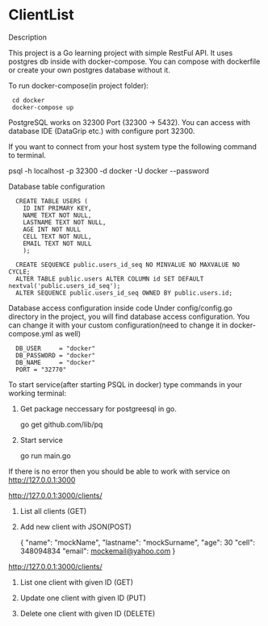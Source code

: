 # ClientList

Description 

This project is a Go learning project with simple RestFul API. 
It uses postgres db inside with docker-compose. You can compose with dockerfile or create your own postgres database without it.

To run docker-compose(in project folder): 

     cd docker
     docker-compose up
      
PostgreSQL works on 32300 Port (32300 -> 5432). You can access with database IDE (DataGrip etc.) with configure port 32300.

If you want to connect from your host system type the following command to terminal.

psql -h localhost -p 32300 -d docker -U docker --password

Database table configuration
      
      CREATE TABLE USERS (
        ID INT PRIMARY KEY,
        NAME TEXT NOT NULL,
        LASTNAME TEXT NOT NULL,
        AGE INT NOT NULL
        CELL TEXT NOT NULL,
        EMAIL TEXT NOT NULL
        );
      
      CREATE SEQUENCE public.users_id_seq NO MINVALUE NO MAXVALUE NO CYCLE;
      ALTER TABLE public.users ALTER COLUMN id SET DEFAULT nextval('public.users_id_seq');
      ALTER SEQUENCE public.users_id_seq OWNED BY public.users.id;

Database access configuration inside code
Under config/config.go directory in the project, you will find database access configuration. 
You can change it with your custom configuration(need to change it in docker-compose.yml as well)

      DB_USER     = "docker"
      DB_PASSWORD = "docker"
      DB_NAME     = "docker"
      PORT = "32770"

To start service(after starting PSQL in docker) type commands in your working terminal:

1. Get package neccessary for postgreesql in go.

     go get github.com/lib/pq 
     
2. Start service

      go run main.go

If there is no error then you should be able to work with service on http://127.0.0.1:3000

http://127.0.0.1:3000/clients/

1. List all clients (GET)

2. Add new client with JSON(POST)

      {
      	"name": "mockName",
      	"lastname": "mockSurname",
      	"age": 30
        "cell": 348094834
        "email": mockemail@yahoo.com
      	}

http://127.0.0.1:3000/clients/<ID>

1. List one client with given ID (GET)

2. Update one client with given ID (PUT)

3. Delete one client with given ID (DELETE)
